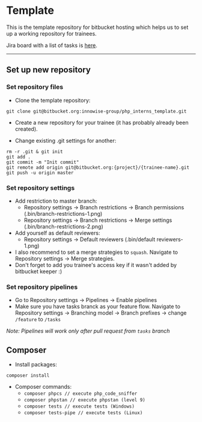 # Template

This is the template repository for bitbucket hosting which helps us to set up a working repository for trainees.

Jira board with a list of tasks is [here](https://innowise-group.atlassian.net/jira/software/c/projects/PHPT/boards/364).

---

## Set up new repository

### Set repository files

* Clone the template repository:
```shell
git clone git@bitbucket.org:innowise-group/php_interns_template.git
```
* Create a new repository for your trainee (it has probably already been created).

* Change existing .git settings for another:
```shell
rm -r .git & git init
git add .
git commit -m "Init commit"
git remote add origin git@bitbucket.org:{project}/{trainee-name}.git
git push -u origin master
```

### Set repository settings

* Add restriction to master branch:
	* Repository settings -> Branch restrictions -> Branch permissions (.bin/branch-restrictions-1.png)
	* Repository settings -> Branch restrictions -> Merge settings (.bin/branch-restrictions-2.png)
* Add yourself as default reviewers:
	* Repository settings -> Default reviewers (.bin/default reviewers-1.png)
* I also recommend to set a merge strategies to `squash`. Navigate to Repository settings -> Merge strategies.
* Don't forget to add you trainee's access key if it wasn't added by bitbucket keeper :)

### Set repository pipelines

* Go to Repository settings -> Pipelines -> Enable pipelines
* Make sure you have tasks branck as your feature flow. Navigate to Repository settings -> Branching model -> Branch prefixes -> change `/feature` to `/tasks`

_Note: Pipelines will work only after pull request from `tasks` branch_

## Composer

* Install packages:
```shell
composer install
```

* Composer commands:
	* ``` composer phpcs // execute php_code_sniffer ```
	* ``` composer phpstan // execute phpstan (level 9) ```
	* ``` composer tests // execute tests (Windows) ```
	* ``` composer tests-pipe // execute tests (Linux) ```
